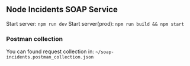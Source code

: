 ## Node Incidents SOAP Service

Start server: `npm run dev`
Start server(prod): `npm run build && npm start`

### Postman collection

You can found request collection in: `~/soap-incidents.postman_collection.json`
